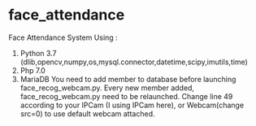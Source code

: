 # face_attendance
Face Attendance System
Using :
1. Python 3.7 (dlib,opencv,numpy,os,mysql.connector,datetime,scipy,imutils,time)
2. Php 7.0
3. MariaDB
You need to add member to database before launching face_recog_webcam.py.
Every new member added, face_recog_webcam.py need to be relaunched.
Change line 49 according to your IPCam (I using IPCam here), or Webcam(change src=0) to use default webcam attached.
